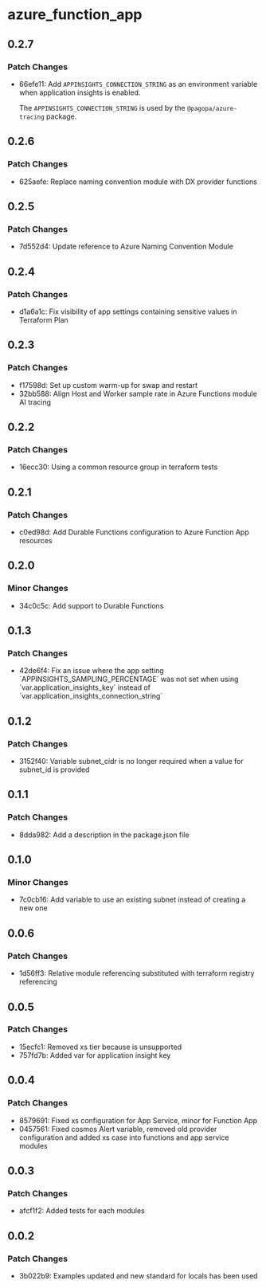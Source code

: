 # azure_function_app

## 0.2.7

### Patch Changes

- 66efe11: Add `APPINSIGHTS_CONNECTION_STRING` as an environment variable when application insights is enabled.

  The `APPINSIGHTS_CONNECTION_STRING` is used by the `@pagopa/azure-tracing` package.

## 0.2.6

### Patch Changes

- 625aefe: Replace naming convention module with DX provider functions

## 0.2.5

### Patch Changes

- 7d552d4: Update reference to Azure Naming Convention Module

## 0.2.4

### Patch Changes

- d1a6a1c: Fix visibility of app settings containing sensitive values in Terraform Plan

## 0.2.3

### Patch Changes

- f17598d: Set up custom warm-up for swap and restart
- 32bb588: Align Host and Worker sample rate in Azure Functions module AI tracing

## 0.2.2

### Patch Changes

- 16ecc30: Using a common resource group in terraform tests

## 0.2.1

### Patch Changes

- c0ed98d: Add Durable Functions configuration to Azure Function App resources

## 0.2.0

### Minor Changes

- 34c0c5c: Add support to Durable Functions

## 0.1.3

### Patch Changes

- 42de6f4: Fix an issue where the app setting ´APPINSIGHTS_SAMPLING_PERCENTAGE´ was not set when using ´var.application_insights_key´ instead of ´var.application_insights_connection_string´

## 0.1.2

### Patch Changes

- 3152f40: Variable subnet_cidr is no longer required when a value for subnet_id is provided

## 0.1.1

### Patch Changes

- 8dda982: Add a description in the package.json file

## 0.1.0

### Minor Changes

- 7c0cb16: Add variable to use an existing subnet instead of creating a new one

## 0.0.6

### Patch Changes

- 1d56ff3: Relative module referencing substituted with terraform registry referencing

## 0.0.5

### Patch Changes

- 15ecfc1: Removed xs tier because is unsupported
- 757fd7b: Added var for application insight key

## 0.0.4

### Patch Changes

- 8579691: Fixed xs configuration for App Service, minor for Function App
- 0457561: Fixed cosmos Alert variable, removed old provider configuration and added xs case into functions and app service modules

## 0.0.3

### Patch Changes

- afcf1f2: Added tests for each modules

## 0.0.2

### Patch Changes

- 3b022b9: Examples updated and new standard for locals has been used
